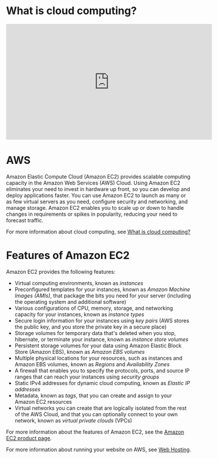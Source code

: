 # What is cloud computing?
<iframe width="560" height="315" src="https://www.youtube.com/embed/mxT233EdY5c" title="YouTube video player" frameborder="0" allow="accelerometer; autoplay; clipboard-write; encrypted-media; gyroscope; picture-in-picture" allowfullscreen></iframe>

# AWS
Amazon Elastic Compute Cloud (Amazon EC2) provides scalable computing capacity in the Amazon Web Services (AWS) Cloud. Using Amazon EC2 eliminates your need to invest in hardware up front, so you can develop and deploy applications faster. You can use Amazon EC2 to launch as many or as few virtual servers as you need, configure security and networking, and manage storage. Amazon EC2 enables you to scale up or down to handle changes in requirements or spikes in popularity, reducing your need to forecast traffic.

For more information about cloud computing, see [What is cloud computing?](https://aws.amazon.com/what-is-cloud-computing/)
# Features of Amazon EC2

Amazon EC2 provides the following features:

* Virtual computing environments, known as _instances_
* Preconfigured templates for your instances, known as _Amazon Machine Images (AMIs)_, that package the bits you need for your server (including the operating system and additional software)
* Various configurations of CPU, memory, storage, and networking capacity for your instances, known as _instance types_
* Secure login information for your instances using _key pairs_ (AWS stores the public key, and you store the private key in a secure place)
* Storage volumes for temporary data that's deleted when you stop, hibernate, or terminate your instance, known as _instance store volumes_
* Persistent storage volumes for your data using Amazon Elastic Block Store (Amazon EBS), known as _Amazon EBS volumes_
* Multiple physical locations for your resources, such as instances and Amazon EBS volumes, known as _Regions_ and _Availability Zones_
* A firewall that enables you to specify the protocols, ports, and source IP ranges that can reach your instances using _security groups_ 
* Static IPv4 addresses for dynamic cloud computing, known as _Elastic IP addresses_
* Metadata, known as _tags_, that you can create and assign to your Amazon EC2 resources
* Virtual networks you can create that are logically isolated from the rest of the AWS Cloud, and that you can optionally connect to your own network, known as _virtual private clouds_ (VPCs)
    

For more information about the features of Amazon EC2, see the [Amazon EC2 product page](https://aws.amazon.com/ec2).

For more information about running your website on AWS, see [Web Hosting](https://aws.amazon.com/websites/).

